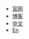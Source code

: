 - [官网](http://www.rdiframework.net/)
- [博客](http://blog.rdiframework.net/)
- [中文](/zh-cn/)
- [En](/en-us/)